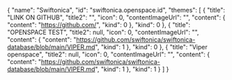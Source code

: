 {
    "name": "Swiftonica",
    "id": "swiftonica.openspace.id",
    "themes": [
        {
            "title": "LINK ON GITHUB",
            "title2": "",
            "icon": 0,
            "contentImageUrl": "",
            "content": {
                "content": "https://github.com/",
                "kind": 0
            },
            "kind": 0
        },
        {
            "title": "OPENSPACE TEST",
            "title2": null,
            "icon": 0,
            "contentImageUrl": "",
            "content": {
                "content": "https://github.com/swiftonica/swiftonica-database/blob/main/VIPER.md",
                "kind": 1 
            },
            "kind": 0
        },
        {
           "title": "Viper openspace",
           "title2": null,
           "icon": 0,
           "contentImageUrl": "",
           "content": {
               "content": "https://github.com/swiftonica/swiftonica-database/blob/main/VIPER.md",
               "kind": 1 
           },
           "kind": 1
        }
    ]
}
